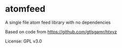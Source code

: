 # atomfeed
A single file atom feed library with no dependencies

Based on code from https://github.com/gtlsgamr/htxyz

License: GPL v3.0
